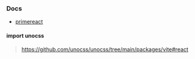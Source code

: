 ### Docs

- [primereact](https://www.primefaces.org/primereact)

#### import unocss
> https://github.com/unocss/unocss/tree/main/packages/vite#react